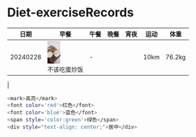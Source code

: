# Diet-exerciseRecords

| 日期 | 早餐 | 午餐 | 晚餐 | 宵夜 | 运动 | 体重 |
| -------| ------- | ------- |------- |------- |------- |------- |
| 20240228 | <img src="./assets/240228_1.jpg" width="30"><br>不该吃蛋炒饭| -  | | | 10km| 76.2kg|
|







```bash
<mark>高亮</mark>
<font color='red'>红色</font> 
<font color='blue'>蓝色</font>
<span style='color:green'>绿色</span>
<div style="text-align: center;">居中</div> 
```